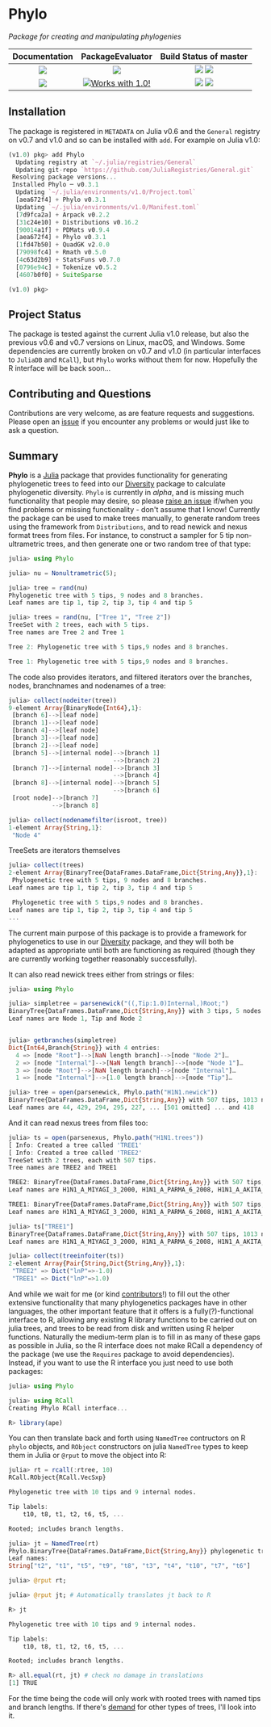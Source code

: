 # Phylo

*Package for creating and manipulating phylogenies*

| **Documentation** | **PackageEvaluator** | **Build Status of master** |
|:-----------------:|:--------------------:|:--------------------------:|
| [![][docs-stable-img]][docs-stable-url] | [![][pkg-0.6-img]][pkg-0.6-url] | [![][travis-img]][travis-url] [![][appveyor-img]][appveyor-url] |
| [![][docs-latest-img]][docs-latest-url] | [![Works with 1.0!][pkg-1.0-img]][pkg-1.0-url] | [![][codecov-img]][codecov-url] [![][coveralls-img]][coveralls-url] |

## Installation

The package is registered in `METADATA` on Julia v0.6 and the `General`
registry on v0.7 and v1.0 and so can be installed with `add`. For example
on Julia v1.0:

```julia
(v1.0) pkg> add Phylo
  Updating registry at `~/.julia/registries/General`
  Updating git-repo `https://github.com/JuliaRegistries/General.git`
 Resolving package versions...
 Installed Phylo ─ v0.3.1
  Updating `~/.julia/environments/v1.0/Project.toml`
  [aea672f4] + Phylo v0.3.1
  Updating `~/.julia/environments/v1.0/Manifest.toml`
  [7d9fca2a] + Arpack v0.2.2
  [31c24e10] + Distributions v0.16.2
  [90014a1f] + PDMats v0.9.4
  [aea672f4] + Phylo v0.3.1
  [1fd47b50] + QuadGK v2.0.0
  [79098fc4] + Rmath v0.5.0
  [4c63d2b9] + StatsFuns v0.7.0
  [0796e94c] + Tokenize v0.5.2
  [4607b0f0] + SuiteSparse

(v1.0) pkg>
```

## Project Status

The package is tested against the current Julia v1.0 release, but also
the previous v0.6 and v0.7 versions on Linux, macOS, and Windows. Some
dependencies are currently broken on v0.7 and v1.0 (in particular
interfaces to `JuliaDB` and `RCall`), but `Phylo` works without them for
now. Hopefully the R interface will be back soon...

## Contributing and Questions

Contributions are very welcome, as are feature requests and suggestions.
Please open an [issue][issues-url] if you encounter any problems or would
just like to ask a question.

## Summary

**Phylo** is a [Julia](http://www.julialang.org) package that provides
 functionality for generating phylogenetic trees to feed into our
 [Diversity][diversity-url] package to calculate phylogenetic
 diversity. `Phylo` is currently in *alpha*, and is missing much
 functionality that people may desire, so please
 [raise an issue][issues-url] if/when you find problems or missing
 functionality - don't assume that I know! Currently the package can
 be used to make trees manually, to generate random trees using the
 framework from `Distributions`, and to read newick and nexus format trees from
 files. For instance, to construct a sampler for 5 tip non-ultrametric
 trees, and then generate one or two random tree of that type:

```julia
julia> using Phylo

julia> nu = Nonultrametric(5);

julia> tree = rand(nu)
Phylogenetic tree with 5 tips, 9 nodes and 8 branches.
Leaf names are tip 1, tip 2, tip 3, tip 4 and tip 5

julia> trees = rand(nu, ["Tree 1", "Tree 2"])
TreeSet with 2 trees, each with 5 tips.
Tree names are Tree 2 and Tree 1

Tree 2: Phylogenetic tree with 5 tips,9 nodes and 8 branches.

Tree 1: Phylogenetic tree with 5 tips,9 nodes and 8 branches.
```

The code also provides iterators, and filtered iterators over the
branches, nodes, branchnames and nodenames of a tree:

```julia
julia> collect(nodeiter(tree))
9-element Array{BinaryNode{Int64},1}:
 [branch 6]-->[leaf node]
 [branch 1]-->[leaf node]
 [branch 4]-->[leaf node]
 [branch 3]-->[leaf node]
 [branch 2]-->[leaf node]
 [branch 5]-->[internal node]-->[branch 1]
                             -->[branch 2]
 [branch 7]-->[internal node]-->[branch 3]
                             -->[branch 4]
 [branch 8]-->[internal node]-->[branch 5]
                             -->[branch 6]
 [root node]-->[branch 7]
            -->[branch 8]

julia> collect(nodenamefilter(isroot, tree))
1-element Array{String,1}:
 "Node 4"
```

TreeSets are iterators themselves

```julia
julia> collect(trees)
2-element Array{BinaryTree{DataFrames.DataFrame,Dict{String,Any}},1}:
 Phylogenetic tree with 5 tips, 9 nodes and 8 branches.
Leaf names are tip 1, tip 2, tip 3, tip 4 and tip 5

 Phylogenetic tree with 5 tips,9 nodes and 8 branches.
Leaf names are tip 1, tip 2, tip 3, tip 4 and tip 5
...
```

The current main purpose of this package is to provide a framework for
phylogenetics to use in our [Diversity][diversity-url] package, and
they will both be adapted as appropriate until both are functioning as
required (though they are currently working together reasonably successfully).

It can also read newick trees either from
strings or files:

```julia
julia> using Phylo

julia> simpletree = parsenewick("((,Tip:1.0)Internal,)Root;")
BinaryTree{DataFrames.DataFrame,Dict{String,Any}} with 3 tips, 5 nodes and 4 branches.
Leaf names are Node 1, Tip and Node 2


julia> getbranches(simpletree)
Dict{Int64,Branch{String}} with 4 entries:
  4 => [node "Root"]-->[NaN length branch]-->[node "Node 2"]…
  2 => [node "Internal"]-->[NaN length branch]-->[node "Node 1"]…
  3 => [node "Root"]-->[NaN length branch]-->[node "Internal"]…
  1 => [node "Internal"]-->[1.0 length branch]-->[node "Tip"]…

julia> tree = open(parsenewick, Phylo.path("H1N1.newick"))
BinaryTree{DataFrames.DataFrame,Dict{String,Any}} with 507 tips, 1013 nodes and 1012 branches.
Leaf names are 44, 429, 294, 295, 227, ... [501 omitted] ... and 418
```
And it can read nexus trees from files too:

```julia
julia> ts = open(parsenexus, Phylo.path("H1N1.trees"))
[ Info: Created a tree called 'TREE1'
[ Info: Created a tree called 'TREE2'
TreeSet with 2 trees, each with 507 tips.
Tree names are TREE2 and TREE1

TREE2: BinaryTree{DataFrames.DataFrame,Dict{String,Any}} with 507 tips, 1013 nodes and 1012 branches.
Leaf names are H1N1_A_MIYAGI_3_2000, H1N1_A_PARMA_6_2008, H1N1_A_AKITA_86_2002, H1N1_A_DAKAR_14_1997, H1N1_A_EGYPT_84_2001, ... [501 omitted] ... and H1N1_A_HONGKONG_2070_1999

TREE1: BinaryTree{DataFrames.DataFrame,Dict{String,Any}} with 507 tips, 1013 nodes and 1012 branches.
Leaf names are H1N1_A_MIYAGI_3_2000, H1N1_A_PARMA_6_2008, H1N1_A_AKITA_86_2002, H1N1_A_DAKAR_14_1997, H1N1_A_EGYPT_84_2001, ... [501 omitted] ... and H1N1_A_HONGKONG_2070_1999

julia> ts["TREE1"]
BinaryTree{DataFrames.DataFrame,Dict{String,Any}} with 507 tips, 1013 nodes and 1012 branches.
Leaf names are H1N1_A_MIYAGI_3_2000, H1N1_A_PARMA_6_2008, H1N1_A_AKITA_86_2002, H1N1_A_DAKAR_14_1997, H1N1_A_EGYPT_84_2001, ... [501 omitted] ... and H1N1_A_HONGKONG_2070_1999

julia> collect(treeinfoiter(ts))
2-element Array{Pair{String,Dict{String,Any}},1}:
 "TREE2" => Dict("lnP"=>-1.0)
 "TREE1" => Dict("lnP"=>1.0)
```

And while we wait for me (or kind [contributors][pr-url]!) to fill out
the other extensive functionality that many phylogenetics packages
have in other languages, the other important feature that it offers is
a fully(?)-functional interface to R, allowing any existing R library
functions to be carried out on julia trees, and trees to be read from
disk and written using R helper functions. Naturally the medium-term
plan is to fill in as many of these gaps as possible in Julia, so the R interface does not make RCall a dependency of the package (we use the
`Requires` package to avoid dependencies). Instead, if you want to use
the R interface you just need to use both packages:

```julia
julia> using Phylo

julia> using RCall
Creating Phylo RCall interface...

R> library(ape)
```

You can then translate back and forth using `NamedTree` contructors on
R `phylo` objects, and `RObject` constructors on julia `NamedTree`
types to keep them in Julia or `@rput` to move the object into R:

```julia
julia> rt = rcall(:rtree, 10)
RCall.RObject{RCall.VecSxp}

Phylogenetic tree with 10 tips and 9 internal nodes.

Tip labels:
	t10, t8, t1, t2, t6, t5, ...

Rooted; includes branch lengths.

julia> jt = NamedTree(rt)
Phylo.BinaryTree{DataFrames.DataFrame,Dict{String,Any}} phylogenetic tree with 19 nodes and 18 branches
Leaf names:
String["t2", "t1", "t5", "t9", "t8", "t3", "t4", "t10", "t7", "t6"]

julia> @rput rt;

julia> @rput jt; # Automatically translates jt back to R

R> jt

Phylogenetic tree with 10 tips and 9 internal nodes.

Tip labels:
	t10, t8, t1, t2, t6, t5, ...

Rooted; includes branch lengths.

R> all.equal(rt, jt) # check no damage in translations
[1] TRUE
```

For the time being the code will only work with rooted trees
with named tips and branch lengths. If there's [demand][issues-url]
for other types of trees, I'll look into it.

[docs-latest-img]: https://img.shields.io/badge/docs-latest-blue.svg
[docs-latest-url]: https://richardreeve.github.io/Phylo.jl/latest

[docs-stable-img]: https://img.shields.io/badge/docs-stable-blue.svg
[docs-stable-url]: https://richardreeve.github.io/Phylo.jl/stable

[travis-img]: https://travis-ci.org/richardreeve/Phylo.jl.svg?branch=master
[travis-url]: https://travis-ci.org/richardreeve/Phylo.jl?branch=master

[appveyor-img]: https://ci.appveyor.com/api/projects/status/github/richardreeve/Phylo.jl?svg=true&branch=master
[appveyor-url]: https://ci.appveyor.com/project/richardreeve/phylo-jl/branch/master

[coveralls-img]: https://img.shields.io/coveralls/richardreeve/Phylo.jl.svg
[coveralls-url]: https://coveralls.io/r/richardreeve/Phylo.jl?branch=master

[codecov-img]: https://codecov.io/gh/richardreeve/Phylo.jl/branch/master/graph/badge.svg
[codecov-url]: https://codecov.io/gh/richardreeve/Phylo.jl

[pkg-0.6-img]: http://pkg.julialang.org/badges/Phylo_0.6.svg
[pkg-0.6-url]: http://pkg.julialang.org/?pkg=Phylo&ver=0.6

[pkg-1.0-img]: http://pkg.julialang.org/badges/Phylo_1.0.svg
[pkg-1.0-url]: http://pkg.julialang.org/?pkg=Phylo&ver=1.0

[issues-url]: https://github.com/richardreeve/Phylo.jl/issues
[pr-url]: https://github.com/richardreeve/Phylo.jl/pulls
[diversity-url]: https://github.com/richardreeve/Diversity.jl/
